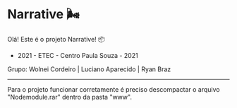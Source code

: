 # Narrative :wind_face:

Olá!  Este é o projeto Narrative! :package:

- 2021 - ETEC - Centro Paula Souza - 2021

Grupo:
Wolnei Cordeiro | Luciano Aparecido | Ryan Braz

---

Para o projeto funcionar corretamente é preciso descompactar o arquivo "Nodemodule.rar" dentro da pasta "www".
